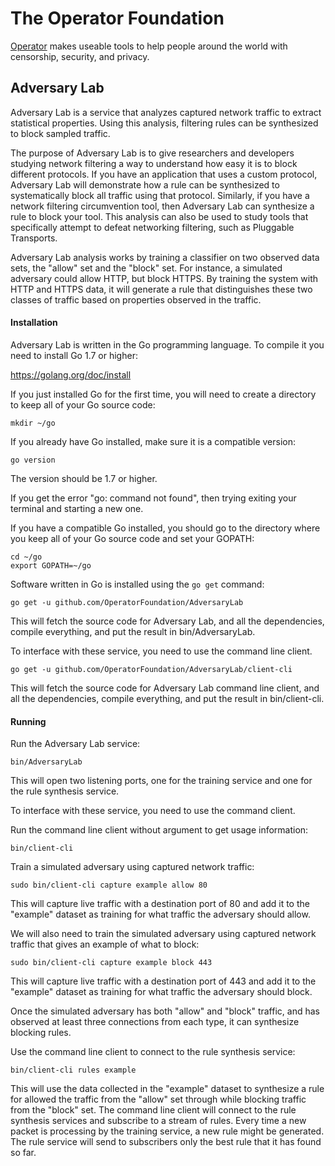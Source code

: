 # The Operator Foundation

[Operator](https://operatorfoundation.org) makes useable tools to help people around the world with censorship, security, and privacy.

## Adversary Lab

Adversary Lab is a service that analyzes captured network traffic to extract statistical properties. Using this analysis, filtering rules can be synthesized to block sampled traffic.

The purpose of Adversary Lab is to give researchers and developers studying network filtering a way to understand how easy it is to block different protocols.
If you have an application that uses a custom protocol, Adversary Lab will demonstrate how a rule can be synthesized to systematically block all traffic using that protocol.
Similarly, if you have a network filtering circumvention tool, then Adversary Lab can synthesize a rule to block your tool.
This analysis can also be used to study tools that specifically attempt to defeat networking filtering, such as Pluggable Transports.

Adversary Lab analysis works by training a classifier on two observed data sets, the "allow" set and the "block" set.
For instance, a simulated adversary could allow HTTP, but block HTTPS. By training the system with HTTP and HTTPS data, it will generate a rule that distinguishes these two classes of traffic based on properties observed in the traffic.

#### Installation

Adversary Lab is written in the Go programming language. To compile it you need
to install Go 1.7 or higher:

<https://golang.org/doc/install>

If you just installed Go for the first time, you will need to create a directory
to keep all of your Go source code:

    mkdir ~/go

If you already have Go installed, make sure it is a compatible version:

    go version

The version should be 1.7 or higher.

If you get the error "go: command not found", then trying exiting your terminal
and starting a new one.

If you have a compatible Go installed, you should go to the directory where you
keep all of your Go source code and set your GOPATH:

    cd ~/go
    export GOPATH=~/go

Software written in Go is installed using the `go get` command:

    go get -u github.com/OperatorFoundation/AdversaryLab

This will fetch the source code for Adversary Lab, and all the
dependencies, compile everything, and put the result in
bin/AdversaryLab.

To interface with these service, you need to use the command line client.

    go get -u github.com/OperatorFoundation/AdversaryLab/client-cli

This will fetch the source code for Adversary Lab command line client, and all the
dependencies, compile everything, and put the result in
bin/client-cli.

#### Running

Run the Adversary Lab service:

    bin/AdversaryLab

This will open two listening ports, one for the training service and one for the rule synthesis service.

To interface with these service, you need to use the command client.

Run the command line client without argument to get usage information:

    bin/client-cli

Train a simulated adversary using captured network traffic:

    sudo bin/client-cli capture example allow 80

This will capture live traffic with a destination port of 80 and add it to the "example" dataset as training for what traffic the adversary should allow.

We will also need to train the simulated adversary using captured network traffic that gives an example of what to block:

    sudo bin/client-cli capture example block 443

This will capture live traffic with a destination port of 443 and add it to the "example" dataset as training for what traffic the adversary should block.

Once the simulated adversary has both "allow" and "block" traffic, and has observed at least three connections from each type, it can synthesize blocking rules.

Use the command line client to connect to the rule synthesis service:

    bin/client-cli rules example

This will use the data collected in the "example" dataset to synthesize a rule for allowed the traffic from the "allow" set through while blocking traffic from the "block" set.
The command line client will connect to the rule synthesis services and subscribe to a stream of rules.
Every time a new packet is processing by the training service, a new rule might be generated. The rule service will send to subscribers only the best rule that it has found so far.
